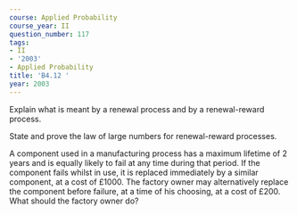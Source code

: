 ```yaml
---
course: Applied Probability
course_year: II
question_number: 117
tags:
- II
- '2003'
- Applied Probability
title: 'B4.12 '
year: 2003
---
```



Explain what is meant by a renewal process and by a renewal-reward process.

State and prove the law of large numbers for renewal-reward processes.

A component used in a manufacturing process has a maximum lifetime of 2 years and is equally likely to fail at any time during that period. If the component fails whilst in use, it is replaced immediately by a similar component, at a cost of $£ 1000$. The factory owner may alternatively replace the component before failure, at a time of his choosing, at a cost of $£ 200$. What should the factory owner do?